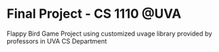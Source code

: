 # Final Project - CS 1110 @UVA

Flappy Bird Game Project using customized uvage library provided by professors in UVA CS Department



